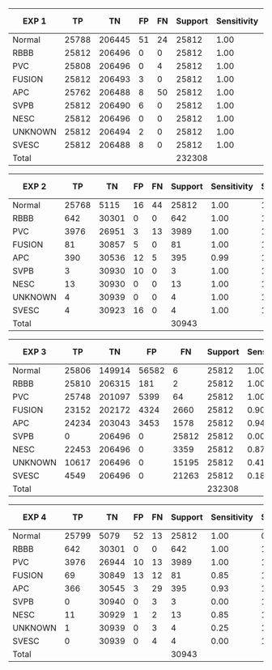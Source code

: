 | EXP 1   | TP    | TN     | FP    | FN    | Support | Sensitivity | Specificity | Balanced Accuracy | F1   | Precision |  | Macro F1 |
|---------|-------|--------|-------|-------|---------|------|------|--------------|------|-----------|--|----------|
| Normal  | 25788 | 206445 | 51    | 24    | 25812   | 1.00 | 1.00 | 1.00         | 1.00 | 1.00      |  | 1.00     |
| RBBB    | 25812 | 206496 | 0     | 0     | 25812   | 1.00 | 1.00 | 1.00         | 1.00 | 1.00      |  |          |
| PVC     | 25808 | 206496 | 0     | 4     | 25812   | 1.00 | 1.00 | 1.00         | 1.00 | 1.00      |  |          |
| FUSION  | 25812 | 206493 | 3     | 0     | 25812   | 1.00 | 1.00 | 1.00         | 1.00 | 1.00      |  |          |
| APC     | 25762 | 206488 | 8     | 50    | 25812   | 1.00 | 1.00 | 1.00         | 1.00 | 1.00      |  |          |
| SVPB    | 25812 | 206490 | 6     | 0     | 25812   | 1.00 | 1.00 | 1.00         | 1.00 | 1.00      |  |          |
| NESC    | 25812 | 206496 | 0     | 0     | 25812   | 1.00 | 1.00 | 1.00         | 1.00 | 1.00      |  |          |
| UNKNOWN | 25812 | 206494 | 2     | 0     | 25812   | 1.00 | 1.00 | 1.00         | 1.00 | 1.00      |  |          |
| SVESC   | 25812 | 206488 | 8     | 0     | 25812   | 1.00 | 1.00 | 1.00         | 1.00 | 1.00      |  |          |
| Total   |       |        |       |       | 232308  |      |      |              |      |           |  |          |


| EXP 2   | TP    | TN     | FP    | FN    | Support | Sensitivity | Specificity | Balanced Accuracy | F1   | Precision |  | Macro F1 |
|---------|-------|--------|-------|-------|---------|------|------|--------------|------|-----------|--|----------|
| Normal  | 25768 | 5115   | 16    | 44    | 25812   | 1.00 | 1.00 | 1.00         | 1.00 | 1.00      |  | 0.85     |
| RBBB    | 642   | 30301  | 0     | 0     | 642     | 1.00 | 1.00 | 1.00         | 1.00 | 1.00      |  |          |
| PVC     | 3976  | 26951  | 3     | 13    | 3989    | 1.00 | 1.00 | 1.00         | 1.00 | 1.00      |  |          |
| FUSION  | 81    | 30857  | 5     | 0     | 81      | 1.00 | 1.00 | 1.00         | 0.97 | 0.94      |  |          |
| APC     | 390   | 30536  | 12    | 5     | 395     | 0.99 | 1.00 | 0.99         | 0.98 | 0.97      |  |          |
| SVPB    | 3     | 30930  | 10    | 0     | 3       | 1.00 | 1.00 | 1.00         | 0.38 | 0.23      |  |          |
| NESC    | 13    | 30930  | 0     | 0     | 13      | 1.00 | 1.00 | 1.00         | 1.00 | 1.00      |  |          |
| UNKNOWN | 4     | 30939  | 0     | 0     | 4       | 1.00 | 1.00 | 1.00         | 1.00 | 1.00      |  |          |
| SVESC   | 4     | 30923  | 16    | 0     | 4       | 1.00 | 1.00 | 1.00         | 0.33 | 0.20      |  |          |
   Total  |       |        |       |       | 30943   |      |      |              |      |           |  |          |


| EXP 3   | TP    | TN     | FP    | FN    | Support | Sensitivity | Specificity | Balanced Accuracy | F1   | Precision |  | Macro F1 |
|---------|-------|--------|-------|-------|---------|------|------|--------------|------|-----------|--|----------|
| Normal  | 25806 | 149914 | 56582 | 6     | 25812   | 1.00 | 0.73 | 0.86         | 0.48 | 0.31      |  | 0.66     |
| RBBB    | 25810 | 206315 | 181   | 2     | 25812   | 1.00 | 1.00 | 1.00         | 1.00 | 0.99      |  |          |
| PVC     | 25748 | 201097 | 5399  | 64    | 25812   | 1.00 | 0.97 | 0.99         | 0.90 | 0.83      |  |          |
| FUSION  | 23152 | 202172 | 4324  | 2660  | 25812   | 0.90 | 0.98 | 0.94         | 0.87 | 0.84      |  |          |
| APC     | 24234 | 203043 | 3453  | 1578  | 25812   | 0.94 | 0.98 | 0.96         | 0.91 | 0.88      |  |          |
| SVPB    | 0     | 206496 | 0     | 25812 | 25812   | 0.00 | 1.00 | 0.50         | 0.00 | #DIV/0!   |  |          |
| NESC    | 22453 | 206496 | 0     | 3359  | 25812   | 0.87 | 1.00 | 0.93         | 0.93 | 1.00      |  |          |
| UNKNOWN | 10617 | 206496 | 0     | 15195 | 25812   | 0.41 | 1.00 | 0.71         | 0.58 | 1.00      |  |          |
| SVESC   | 4549  | 206496 | 0     | 21263 | 25812   | 0.18 | 1.00 | 0.59         | 0.30 | 1.00      |  |          |
    Total |       |        |       |       | 232308  |      |      |              |      |           |  |          |


| EXP 4   | TP    | TN     | FP    | FN    | Support | Sensitivity | Specificity | Balanced Accuracy | F1   | Precision |  | Macro F1 |
|---------|-------|--------|-------|-------|---------|------|------|--------------|------|-----------|--|----------|
| Normal  | 25799 | 5079   | 52    | 13    | 25812   | 1.00 | 0.99 | 0.99         | 1.00 | 1.00      |  | 0.68     |
| RBBB    | 642   | 30301  | 0     | 0     | 642     | 1.00 | 1.00 | 1.00         | 1.00 | 1.00      |  |          |
| PVC     | 3976  | 26944  | 10    | 13    | 3989    | 1.00 | 1.00 | 1.00         | 1.00 | 1.00      |  |          |
| FUSION  | 69    | 30849  | 13    | 12    | 81      | 0.85 | 1.00 | 0.93         | 0.85 | 0.84      |  |          |
| APC     | 366   | 30545  | 3     | 29    | 395     | 0.93 | 1.00 | 0.96         | 0.96 | 0.99      |  |          |
| SVPB    | 0     | 30940  | 0     | 3     | 3       | 0.00 | 1.00 | 0.50         | 0.00 | #DIV/0!   |  |          |
| NESC    | 11    | 30929  | 1     | 2     | 13      | 0.85 | 1.00 | 0.92         | 0.88 | 0.92      |  |          |
| UNKNOWN | 1     | 30939  | 0     | 3     | 4       | 0.25 | 1.00 | 0.63         | 0.40 | 1.00      |  |          |
| SVESC   | 0     | 30939  | 0     | 4     | 4       | 0.00 | 1.00 | 0.50         | 0.00 | #DIV/0!   |  |          |
    Total |       |        |       |       | 30943   |      |      |              |      |           |  |          |
